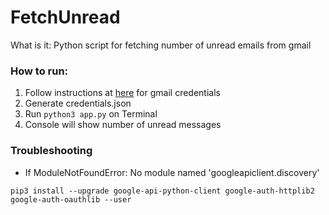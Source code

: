 # FetchUnread
What is it: Python script for fetching number of unread emails from gmail

### How to run:
1. Follow instructions at [here](https://developers.google.com/gmail/api/quickstart/python) for gmail credentials
2. Generate credentials.json
3. Run `python3 app.py` on Terminal
4. Console will show number of unread messages

### Troubleshooting
* If ModuleNotFoundError: No module named 'googleapiclient.discovery' 
```
pip3 install --upgrade google-api-python-client google-auth-httplib2 google-auth-oauthlib --user
```

